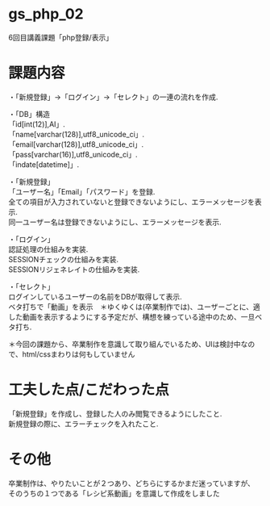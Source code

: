 # gs_php_02
6回目講義課題「php登録/表示」


# 課題内容  
・「新規登録」→「ログイン」→「セレクト」の一連の流れを作成.  

・「DB」構造  
「id[int(12)],AI」.  
「name[varchar(128)],utf8_unicode_ci」.  
「email[varchar(128)],utf8_unicode_ci」.  
「pass[varchar(16)],utf8_unicode_ci」.  
「indate[datetime]」.  


・「新規登録」   
 「ユーザー名」「Email」「パスワード」を登録.  
 全ての項目が入力されていないと登録できないようにし、エラーメッセージを表示.  
 同一ユーザー名は登録できないようにし、エラーメッセージを表示.  
 
 
・「ログイン」   
 認証処理の仕組みを実装.  
 SESSIONチェックの仕組みを実装.  
 SESSIONリジェネレイトの仕組みを実装.  


・「セレクト」   
 ログインしているユーザーの名前をDBが取得して表示.  
 ベタ打ちで「動画」を表示　＊ゆくゆくは(卒業制作では)、ユーザーごとに、適した動画を表示するようにする予定だが、構想を練っている途中のため、一旦ベタ打ち.  
 
 
＊今回の課題から、卒業制作を意識して取り組んでいるため、UIは検討中なので、html/cssまわりは何もしていません
 
 
# 工夫した点/こだわった点  
「新規登録」を作成し、登録した人のみ閲覧できるようにしたこと.  
新規登録の際に、エラーチェックを入れたこと.  


# その他
卒業制作は、やりたいことが２つあり、どちらにするかまだ迷っていますが、  
そのうちの１つである「レシピ系動画」を意識して作成をしました
